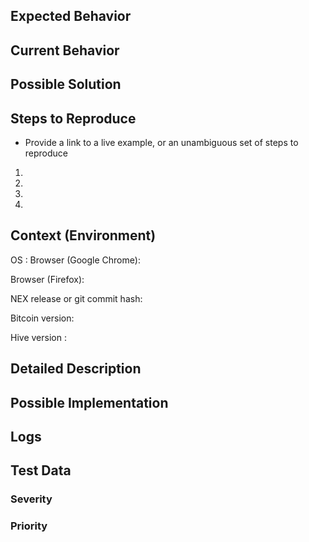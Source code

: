 

<!--- Provide a general summary of the issue in the Title above -->

## Expected Behavior
<!--- Tell us what should happen -->

## Current Behavior

<!-- Describe the current behaviour 
- Include screenshots or videos or both if applicable
<!--- Tell us what happens instead of the expected behavior -->

## Possible Solution
<!--- Not obligatory, but suggest a fix/reason for the bug, -->

## Steps to Reproduce
-  Provide a link to a live example, or an unambiguous set of steps to reproduce
1.
2.
3.
4.

## Context (Environment)

<!-- Provide list of operating systems, browsers with clear version names, resolutions etc.  -->
<!-- If applicable provide the list of multiple operating systems -->
<!-- Ideally DEX-UI must be tested on Firefox, Google Chrome (stable) & Brave -->
<!-- logs must be provided in all cases -->

OS :
Browser (Google Chrome):

Browser (Firefox): 

NEX release or git commit hash:

Bitcoin version: <!-- mandaotory for environments with Bitcoin SONs -->

Hive version :   <!-- mandaotory for environments with Hive SONs -->

<!-- git commit hash must be used only if a release version is not available due to special cases>

<!--- Provide a general summary of the issue in the Title above -->

## Detailed Description
<!---  Not obligatory, Provide a detailed description of the change or addition you are proposing -->

## Possible Implementation
<!--- Not obligatory, but suggest an idea for implementing addition or change -->


## Logs

<!-- Upload logs files and provide links as opposed to adding large files  -->
<!-- Including log aggreation tool's link is suggested -->

## Test Data

<!-- include test data -->

### Severity
### Priority


